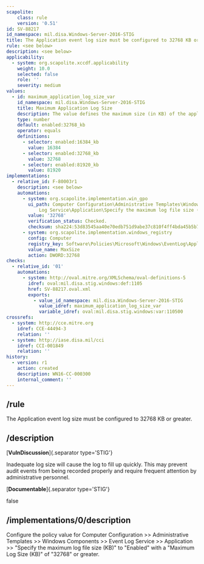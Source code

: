 ```yaml
---
scapolite:
    class: rule
    version: '0.51'
id: SV-88217
id_namespace: mil.disa.Windows-Server-2016-STIG
title: The Application event log size must be configured to 32768 KB or greater.
rule: <see below>
description: <see below>
applicability:
  - system: org.scapolite.xccdf.applicability
    weight: 10.0
    selected: false
    role: ''
    severity: medium
values:
  - id: maximum_application_log_size_var
    id_namespace: mil.disa.Windows-Server-2016-STIG
    title: Maximum Application Log Size
    description: The value defines the maximum size (in KB) of the application log.
    type: number
    default: enabled:32768_kb
    operator: equals
    definitions:
      - selector: enabled:16384_kb
        value: 16384
      - selector: enabled:32768_kb
        value: 32768
      - selector: enabled:81920_kb
        value: 81920
implementations:
  - relative_id: F-80003r1
    description: <see below>
    automations:
      - system: org.scapolite.implementation.win_gpo
        ui_path: Computer Configuration\Administrative Templates\Windows Components\Event
            Log Service\Application\Specify the maximum log file size (KB)
        value: '32768'
        verification_status: Checked.
        checksum: sha224:53d83545aa40e70edb751d9abe37c810f4ff4bda45b5b78b3149c47f
      - system: org.scapolite.implementation.windows_registry
        config: Computer
        registry_key: Software\Policies\Microsoft\Windows\EventLog\Application
        value_name: MaxSize
        action: DWORD:32768
checks:
  - relative_id: '01'
    automations:
      - system: http://oval.mitre.org/XMLSchema/oval-definitions-5
        idref: oval:mil.disa.stig.windows:def:1105
        href: SV-88217.oval.xml
        exports:
          - value_id_namespace: mil.disa.Windows-Server-2016-STIG
            value_idref: maximum_application_log_size_var
            variable_idref: oval:mil.disa.stig.windows:var:110500
crossrefs:
  - system: http://cce.mitre.org
    idref: CCE-44494-3
    relation: ''
  - system: http://iase.disa.mil/cci
    idref: CCI-001849
    relation: ''
history:
  - version: r1
    action: created
    description: WN16-CC-000300
    internal_comment: ''
---
```



## /rule

The Application event log size must be configured to 32768 KB or greater.

## /description

[**VulnDiscussion**]{.separator type='STIG'}

Inadequate log size will cause the log to fill up quickly. This may prevent audit events from being recorded properly and require frequent attention by administrative personnel.

[**Documentable**]{.separator type='STIG'}

false

## /implementations/0/description

Configure the policy value for Computer Configuration >> Administrative Templates >> Windows Components >> Event Log Service >> Application >> "Specify the maximum log file size (KB)" to "Enabled" with a "Maximum Log Size (KB)" of "32768" or greater.
